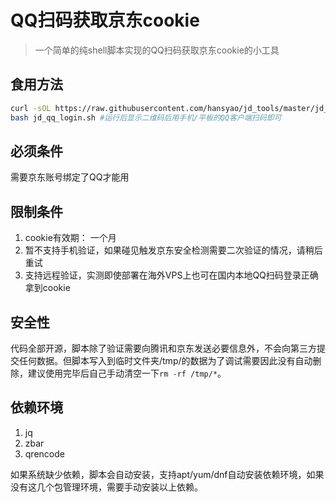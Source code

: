 # QQ扫码获取京东cookie

>一个简单的纯shell脚本实现的QQ扫码获取京东cookie的小工具


## 食用方法

```bash
curl -sOL https://raw.githubusercontent.com/hansyao/jd_tools/master/jd_qq_login.sh
bash jd_qq_login.sh	#运行后显示二维码后用手机/平板的QQ客户端扫码即可
```

## 必须条件
需要京东账号绑定了QQ才能用

## 限制条件
1. cookie有效期： 一个月
2. 暂不支持手机验证，如果碰见触发京东安全检测需要二次验证的情况，请稍后重试
3. 支持远程验证，实测即使部署在海外VPS上也可在国内本地QQ扫码登录正确拿到cookie

## 安全性
代码全部开源，脚本除了验证需要向腾讯和京东发送必要信息外，不会向第三方提交任何数据。但脚本写入到临时文件夹/tmp/的数据为了调试需要因此没有自动删除，建议使用完毕后自己手动清空一下`rm -rf /tmp/*`。

## 依赖环境

1. jq
2. zbar
3. qrencode

如果系统缺少依赖，脚本会自动安装，支持apt/yum/dnf自动安装依赖环境，如果没有这几个包管理环境，需要手动安装以上依赖。




